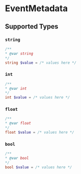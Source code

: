 # EventMetadata


## Supported Types

### `string`

```php
/**
* @var string
*/
string $value = /* values here */
```

### `int`

```php
/**
* @var int
*/
int $value = /* values here */
```

### `float`

```php
/**
* @var float
*/
float $value = /* values here */
```

### `bool`

```php
/**
* @var bool
*/
bool $value = /* values here */
```

